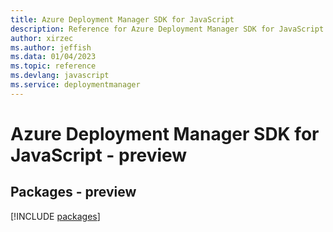 ```yaml
---
title: Azure Deployment Manager SDK for JavaScript
description: Reference for Azure Deployment Manager SDK for JavaScript
author: xirzec
ms.author: jeffish
ms.data: 01/04/2023
ms.topic: reference
ms.devlang: javascript
ms.service: deploymentmanager
---
```

# Azure Deployment Manager SDK for JavaScript - preview
## Packages - preview
[!INCLUDE [packages](deployment-manager-index.md)]